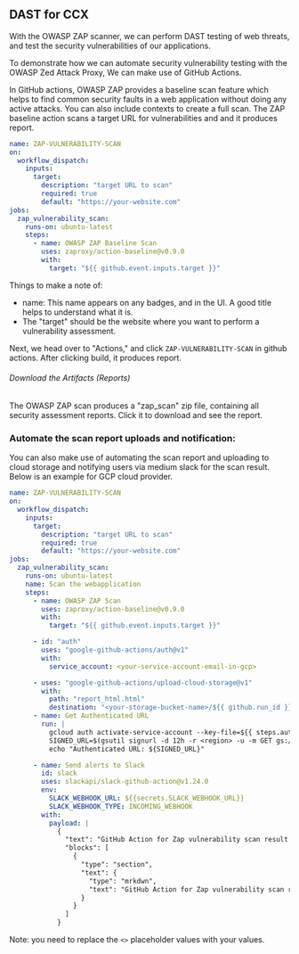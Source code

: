 ## DAST for CCX

With the OWASP ZAP scanner, we can perform DAST testing of web threats, and test the security vulnerabilities of our applications.

To demonstrate how we can automate security vulnerability testing with the OWASP Zed Attack Proxy, We can make use of GitHub Actions.

In GitHub actions, OWASP ZAP provides a baseline scan feature which helps to find common security faults in a web application without doing any active attacks. You can also include contexts to create a full scan.
The ZAP baseline action scans a target URL for vulnerabilities and and it produces report.

```yaml
name: ZAP-VULNERABILITY-SCAN
on:
  workflow_dispatch:
    inputs:
      target:
        description: "target URL to scan"
        required: true
        default: "https://your-website.com"
jobs:
  zap_vulnerability_scan:
    runs-on: ubuntu-latest
    steps:
      - name: OWASP ZAP Baseline Scan
        uses: zaproxy/action-baseline@v0.9.0
        with:
          target: "${{ github.event.inputs.target }}"
```

Things to make a note of:

- name: This name appears on any badges, and in the UI. A good title helps to understand what it is.
- The "target" should be the website where you want to perform a vulnerability assessment.

Next, we head over to "Actions," and click `ZAP-VULNERABILITY-SCAN` in github actions.
After clicking build, it produces report.

###### Download the Artifacts (Reports)

The OWASP ZAP scan produces a "zap_scan" zip file, containing all security assessment reports. Click it to download and see the report.

### Automate the scan report uploads and notification:

You can also make use of automating the scan report and uploading to cloud storage and notifying users via medium slack for the scan result.
Below is an example for GCP cloud provider.

```yaml
name: ZAP-VULNERABILITY-SCAN
on:
  workflow_dispatch:
    inputs:
      target:
        description: "target URL to scan"
        required: true
        default: "https://your-website.com"
jobs:
  zap_vulnerability_scan:
    runs-on: ubuntu-latest
    name: Scan the webapplication
    steps:
      - name: OWASP ZAP Scan
        uses: zaproxy/action-baseline@v0.9.0
        with:
          target: "${{ github.event.inputs.target }}"

      - id: "auth"
        uses: "google-github-actions/auth@v1"
        with:
          service_account: <your-service-account-email-in-gcp>

      - uses: "google-github-actions/upload-cloud-storage@v1"
        with:
          path: "report_html.html"
          destination: "<your-storage-bucket-name>/${{ github.run_id }}"
      - name: Get Authenticated URL
        run: |
          gcloud auth activate-service-account --key-file=${{ steps.auth.outputs.credentials_file_path }}
          SIGNED_URL=$(gsutil signurl -d 12h -r <region> -u -m GET gs://<your-storage-bucket-name>/${{ github.run_id }}/report_html.html | awk '{print $5}')
          echo "Authenticated URL: ${SIGNED_URL}"

      - name: Send alerts to Slack
        id: slack
        uses: slackapi/slack-github-action@v1.24.0
        env:
          SLACK_WEBHOOK_URL: ${{secrets.SLACK_WEBHOOK_URL}}
          SLACK_WEBHOOK_TYPE: INCOMING_WEBHOOK
        with:
          payload: |
            {
              "text": "GitHub Action for Zap vulnerability scan result: ${{ job.status }}\n",
              "blocks": [
                {
                  "type": "section",
                  "text": {
                    "type": "mrkdwn",
                    "text": "GitHub Action for Zap vulnerability scan result: ${{ job.status }}\nReport URL: https://storage.cloud.google.com/<your-storage-bucket-name>/${{ github.run_id }}/report_html.html\nFor more details, follow the link:\n ${{ github.server_url }}/${{ github.repository }}/actions/runs/${{ github.run_id }}"
                  }
                }
              ]
            }
```

Note: you need to replace the `<>` placeholder values with your values.
